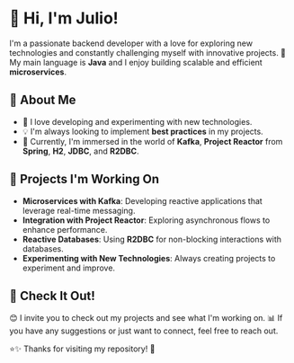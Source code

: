 # 👋 Hi, I'm Julio!

I'm a passionate backend developer with a love for exploring new technologies and constantly challenging myself with innovative projects. 🚀 My main language is **Java** and I enjoy building scalable and efficient **microservices**.

## 🌟 About Me

- 🔧 I love developing and experimenting with new technologies.
- 💡 I'm always looking to implement **best practices** in my projects.
- 📖 Currently, I'm immersed in the world of **Kafka**, **Project Reactor** from **Spring**, **H2**, **JDBC**, and **R2DBC**.

## 🚀 Projects I'm Working On

- **Microservices with Kafka**: Developing reactive applications that leverage real-time messaging.
- **Integration with Project Reactor**: Exploring asynchronous flows to enhance performance.
- **Reactive Databases**: Using **R2DBC** for non-blocking interactions with databases.
- **Experimenting with New Technologies**: Always creating projects to experiment and improve.

## 📢 Check It Out!

😊 I invite you to check out my projects and see what I'm working on. 📊 If you have any suggestions or just want to connect, feel free to reach out.

⭐✨ Thanks for visiting my repository! 🌟
